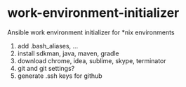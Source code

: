 # work-environment-initializer
Ansible work environment initializer for *nix environments

1. add .bash_aliases, ...
2. install sdkman, java, maven, gradle
3. download chrome, idea, sublime, skype, terminator
4. git and git settings?
5. generate .ssh keys for github
